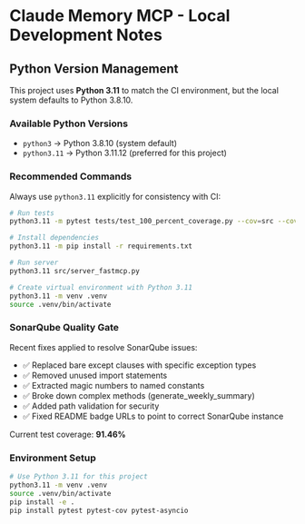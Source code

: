 # Claude Memory MCP - Local Development Notes

## Python Version Management

This project uses **Python 3.11** to match the CI environment, but the local system defaults to Python 3.8.10.

### Available Python Versions
- `python3` → Python 3.8.10 (system default)
- `python3.11` → Python 3.11.12 (preferred for this project)

### Recommended Commands

Always use `python3.11` explicitly for consistency with CI:

```bash
# Run tests
python3.11 -m pytest tests/test_100_percent_coverage.py --cov=src --cov-report=xml

# Install dependencies 
python3.11 -m pip install -r requirements.txt

# Run server
python3.11 src/server_fastmcp.py

# Create virtual environment with Python 3.11
python3.11 -m venv .venv
source .venv/bin/activate
```

### SonarQube Quality Gate

Recent fixes applied to resolve SonarQube issues:
- ✅ Replaced bare except clauses with specific exception types
- ✅ Removed unused import statements
- ✅ Extracted magic numbers to named constants
- ✅ Broke down complex methods (generate_weekly_summary)
- ✅ Added path validation for security
- ✅ Fixed README badge URLs to point to correct SonarQube instance

Current test coverage: **91.46%**

### Environment Setup

```bash
# Use Python 3.11 for this project
python3.11 -m venv .venv
source .venv/bin/activate
pip install -e .
pip install pytest pytest-cov pytest-asyncio
```